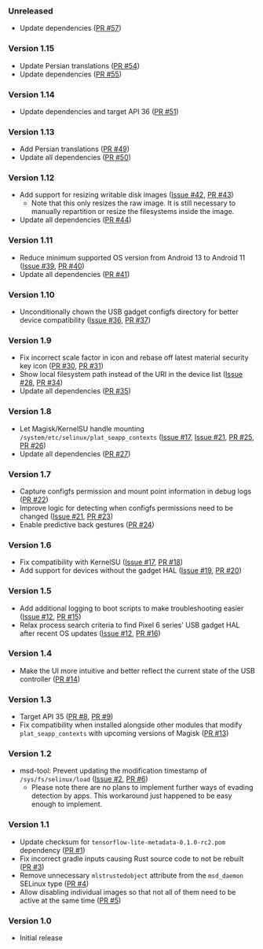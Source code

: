 <!--
    When adding new changelog entries, use [Issue #0] to link to issues and
    [PR #0] to link to pull requests. Then run:

        ./gradlew changelogUpdateLinks

    to update the actual links at the bottom of the file.
-->

### Unreleased

* Update dependencies ([PR #57])

### Version 1.15

* Update Persian translations ([PR #54])
* Update dependencies ([PR #55])

### Version 1.14

* Update dependencies and target API 36 ([PR #51])

### Version 1.13

* Add Persian translations ([PR #49])
* Update all dependencies ([PR #50])

### Version 1.12

* Add support for resizing writable disk images ([Issue #42], [PR #43])
  * Note that this only resizes the raw image. It is still necessary to manually repartition or resize the filesystems inside the image.
* Update all dependencies ([PR #44])

### Version 1.11

* Reduce minimum supported OS version from Android 13 to Android 11 ([Issue #39], [PR #40])
* Update all dependencies ([PR #41])

### Version 1.10

* Unconditionally chown the USB gadget configfs directory for better device compatibility ([Issue #36], [PR #37])

### Version 1.9

* Fix incorrect scale factor in icon and rebase off latest material security key icon ([PR #30], [PR #31])
* Show local filesystem path instead of the URI in the device list ([Issue #28], [PR #34])
* Update all dependencies ([PR #35])

### Version 1.8

* Let Magisk/KernelSU handle mounting `/system/etc/selinux/plat_seapp_contexts` ([Issue #17], [Issue #21], [PR #25], [PR #26])
* Update all dependencies ([PR #27])

### Version 1.7

* Capture configfs permission and mount point information in debug logs ([PR #22])
* Improve logic for detecting when configfs permissions need to be changed ([Issue #21], [PR #23])
* Enable predictive back gestures ([PR #24])

### Version 1.6

* Fix compatibility with KernelSU ([Issue #17], [PR #18])
* Add support for devices without the gadget HAL ([Issue #19], [PR #20])

### Version 1.5

* Add additional logging to boot scripts to make troubleshooting easier ([Issue #12], [PR #15])
* Relax process search criteria to find Pixel 6 series' USB gadget HAL after recent OS updates ([Issue #12], [PR #16])

### Version 1.4

* Make the UI more intuitive and better reflect the current state of the USB controller ([PR #14])

### Version 1.3

* Target API 35 ([PR #8], [PR #9])
* Fix compatibility when installed alongside other modules that modify `plat_seapp_contexts` with upcoming versions of Magisk ([PR #13])

### Version 1.2

* msd-tool: Prevent updating the modification timestamp of `/sys/fs/selinux/load` ([Issue #2], [PR #6])
  * Please note there are no plans to implement further ways of evading detection by apps. This workaround just happened to be easy enough to implement.

### Version 1.1

* Update checksum for `tensorflow-lite-metadata-0.1.0-rc2.pom` dependency ([PR #1])
* Fix incorrect gradle inputs causing Rust source code to not be rebuilt ([PR #3])
* Remove unnecessary `mlstrustedobject` attribute from the `msd_daemon` SELinux type ([PR #4])
* Allow disabling individual images so that not all of them need to be active at the same time ([PR #5])

### Version 1.0

* Initial release

<!-- Do not manually edit the lines below. Use `./gradlew changelogUpdateLinks` to regenerate. -->
[Issue #2]: https://github.com/chenxiaolong/MSD/issues/2
[Issue #12]: https://github.com/chenxiaolong/MSD/issues/12
[Issue #17]: https://github.com/chenxiaolong/MSD/issues/17
[Issue #19]: https://github.com/chenxiaolong/MSD/issues/19
[Issue #21]: https://github.com/chenxiaolong/MSD/issues/21
[Issue #28]: https://github.com/chenxiaolong/MSD/issues/28
[Issue #36]: https://github.com/chenxiaolong/MSD/issues/36
[Issue #39]: https://github.com/chenxiaolong/MSD/issues/39
[Issue #42]: https://github.com/chenxiaolong/MSD/issues/42
[PR #1]: https://github.com/chenxiaolong/MSD/pull/1
[PR #3]: https://github.com/chenxiaolong/MSD/pull/3
[PR #4]: https://github.com/chenxiaolong/MSD/pull/4
[PR #5]: https://github.com/chenxiaolong/MSD/pull/5
[PR #6]: https://github.com/chenxiaolong/MSD/pull/6
[PR #8]: https://github.com/chenxiaolong/MSD/pull/8
[PR #9]: https://github.com/chenxiaolong/MSD/pull/9
[PR #13]: https://github.com/chenxiaolong/MSD/pull/13
[PR #14]: https://github.com/chenxiaolong/MSD/pull/14
[PR #15]: https://github.com/chenxiaolong/MSD/pull/15
[PR #16]: https://github.com/chenxiaolong/MSD/pull/16
[PR #18]: https://github.com/chenxiaolong/MSD/pull/18
[PR #20]: https://github.com/chenxiaolong/MSD/pull/20
[PR #22]: https://github.com/chenxiaolong/MSD/pull/22
[PR #23]: https://github.com/chenxiaolong/MSD/pull/23
[PR #24]: https://github.com/chenxiaolong/MSD/pull/24
[PR #25]: https://github.com/chenxiaolong/MSD/pull/25
[PR #26]: https://github.com/chenxiaolong/MSD/pull/26
[PR #27]: https://github.com/chenxiaolong/MSD/pull/27
[PR #30]: https://github.com/chenxiaolong/MSD/pull/30
[PR #31]: https://github.com/chenxiaolong/MSD/pull/31
[PR #34]: https://github.com/chenxiaolong/MSD/pull/34
[PR #35]: https://github.com/chenxiaolong/MSD/pull/35
[PR #37]: https://github.com/chenxiaolong/MSD/pull/37
[PR #40]: https://github.com/chenxiaolong/MSD/pull/40
[PR #41]: https://github.com/chenxiaolong/MSD/pull/41
[PR #43]: https://github.com/chenxiaolong/MSD/pull/43
[PR #44]: https://github.com/chenxiaolong/MSD/pull/44
[PR #49]: https://github.com/chenxiaolong/MSD/pull/49
[PR #50]: https://github.com/chenxiaolong/MSD/pull/50
[PR #51]: https://github.com/chenxiaolong/MSD/pull/51
[PR #54]: https://github.com/chenxiaolong/MSD/pull/54
[PR #55]: https://github.com/chenxiaolong/MSD/pull/55
[PR #57]: https://github.com/chenxiaolong/MSD/pull/57
